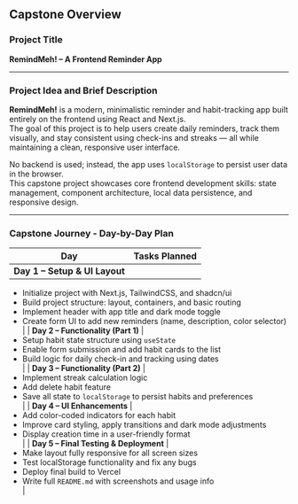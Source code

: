 ## Capstone Overview

### Project Title  
**RemindMeh! – A Frontend Reminder App**

---

### Project Idea and Brief Description

**RemindMeh!** is a modern, minimalistic reminder and habit-tracking app built entirely on the frontend using React and Next.js.  
The goal of this project is to help users create daily reminders, track them visually, and stay consistent using check-ins and streaks — all while maintaining a clean, responsive user interface.

No backend is used; instead, the app uses `localStorage` to persist user data in the browser.  
This capstone project showcases core frontend development skills: state management, component architecture, local data persistence, and responsive design.

---

### Capstone Journey - Day-by-Day Plan

| Day | Tasks Planned |
|-----|---------------|
| **Day 1 – Setup & UI Layout** |  
- Initialize project with Next.js, TailwindCSS, and shadcn/ui  
- Build project structure: layout, containers, and basic routing  
- Implement header with app title and dark mode toggle  
- Create form UI to add new reminders (name, description, color selector)  
|
| **Day 2 – Functionality (Part 1)** |  
- Setup habit state structure using `useState`  
- Enable form submission and add habit cards to the list  
- Build logic for daily check-in and tracking using dates  
|
| **Day 3 – Functionality (Part 2)** |  
- Implement streak calculation logic  
- Add delete habit feature  
- Save all state to `localStorage` to persist habits and preferences  
|
| **Day 4 – UI Enhancements** |  
- Add color-coded indicators for each habit  
- Improve card styling, apply transitions and dark mode adjustments  
- Display creation time in a user-friendly format  
|
| **Day 5 – Final Testing & Deployment** |  
- Make layout fully responsive for all screen sizes  
- Test localStorage functionality and fix any bugs  
- Deploy final build to Vercel  
- Write full `README.md` with screenshots and usage info  
|
